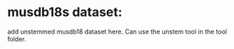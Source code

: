 # musdb18s dataset:

add unstemmed musdb18 dataset here. Can use the unstem tool in the tool folder.

